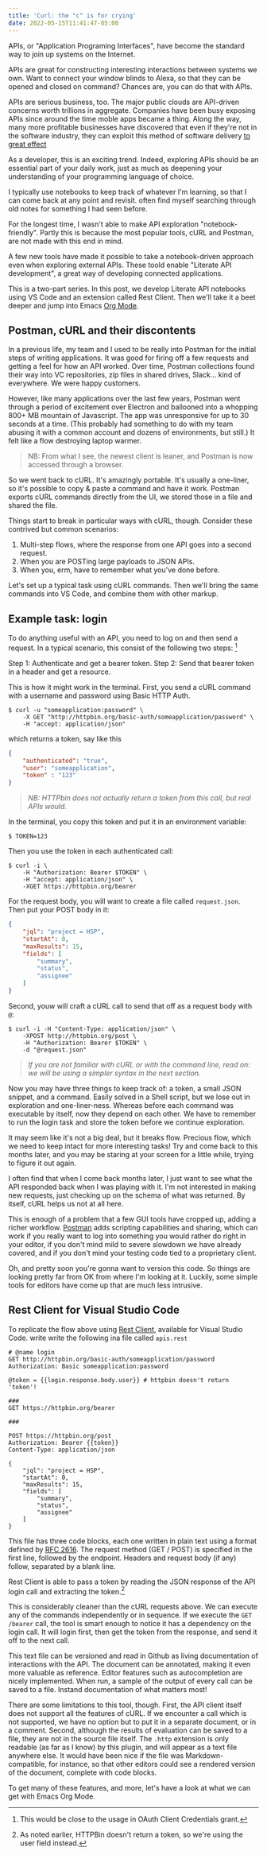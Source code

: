 ```yaml
---
title: 'Curl: the "c" is for crying'
date: 2022-05-15T11:41:47-05:00
---
```


APIs, or "Application Programing Interfaces", have become the standard way to
join up systems on the Internet. 

APIs are great for constructing interesting interactions between systems we own.
Want to connect your window blinds to Alexa, so that they can be opened and
closed on command? Chances are, you can do that with APIs.

APIs are serious business, too. The major public clouds are API-driven concerns
worth trillions in aggregate. Companies have been busy exposing APIs since
around the time moble apps became a thing. Along the way, many more profitable
businesses have discovered that even if they're not in the software industry, 
they can exploit this method of software delivery [to great effect][hbr]

As a developer, this is an exciting trend. Indeed, exploring APIs should be an
essential part of your daily work, just as much as deepening your understanding
of your programming language of choice.

I typically use notebooks to keep track of whatever I'm learning, so that I can
come back at any point and revisit. often find myself searching through old
notes for something I had seen before.

For the longest time, I wasn't able to make API exploration "notebook-friendly".
Partly this is because the most popular tools, cURL and Postman, are not made 
with this end in mind.

A few new tools have made it possible to take a notebook-driven approach even
when exploring external APIs. These toold enable "Literate API development", a
great way of developing connected applications.

This is a two-part series. In this post, we develop Literate API notebooks using
VS Code and an extension called Rest Client. Then we'll take it a beet deeper
and jump into Emacs [Org Mode][org].

## Postman, cURL and their discontents

In a previous life, my team and I used to be really into Postman for the initial
steps of writing applications. It was good for firing off a few requests and
getting a feel for how an API worked. Over time, Postman collections found their
way into VC repositories, zip files in shared drives, Slack... kind of
everywhere. We were happy customers.

However, like many applications over the last few years, Postman went through a
period of excitement over Electron and ballooned into a whopping 800+ MB
mountain of Javascript. The app was unresponsive for up to 30 seconds at a time.
(This probably had something to do with my team abusing it with a common account
and dozens of environments, but still.) It felt like a flow destroying laptop
warmer.

> NB: From what I see, the newest client is leaner, and Postman is now accessed
> through a browser.

So we went back to cURL. It's amazingly portable. It's usually a one-liner, so
it's possible to copy & paste a command and have it work. Postman exports cURL
commands directly from the UI, we stored those in a file and shared the file.

Things start to break in particular ways with cURL, though. Consider these
contrived but common scenarios:

1. Multi-step flows, where the response from one API goes into a second request.
2. When you are POSTing large payloads to JSON APIs.
3. When you, erm, have to remember what you've done before.

Let's set up a typical task using cURL commands. Then we'll bring the same
commands into VS Code, and combine them with other markup.

## Example task: login

To do anything useful with an API, you need to log on and then send a request.
In a typical scenario, this consist of the following two steps: [^1]

[^1]: This would be close to the usage in OAuth Client Credentials grant.

Step 1: Authenticate and get a bearer token.
Step 2: Send that bearer token in a header and get a resource.

This is how it might work in the terminal. First, you send a cURL command with
a username and password using Basic HTTP Auth. 

```shell
$ curl -u "someapplication:password" \
    -X GET "http://httpbin.org/basic-auth/someapplication/password" \
    -H "accept: application/json"
```

which returns a token, say like this

```json
{
    "authenticated": "true",
    "user": "someapplication",
    "token" : "123"
}
```

> *NB: HTTPbin does not actually return a token from this call, but real 
> APIs would.*

In the terminal, you copy this token and put it in an environment variable:

```shell
$ TOKEN=123
```

Then you use the token in each authenticated call:

```
$ curl -i \
    -H "Authorization: Bearer $TOKEN" \
    -H "accept: application/json" \
    -XGET https://httpbin.org/bearer
```

For the request body, you will want to create a file called `request.json`. Then
put your POST body in it:

```json
{
    "jql": "project = HSP",
    "startAt": 0,
    "maxResults": 15,
    "fields": [
        "summary",
        "status",
        "assignee"
    ]
}
```

Second, youw will craft a cURL call to send that off as a request body with `@`:

```shell
$ curl -i -H "Content-Type: application/json" \
    -XPOST http://httpbin.org/post \
    -H "Authorization: Bearer $TOKEN" \
    -d "@request.json"
```

> *If you are not familiar with cURL or with the command line, read
> on: we will be using a simpler syntax in the next section.*

Now you may have three things to keep track of: a token, a small JSON snippet,
and a command. Easily solved in a Shell script, but we lose out in exploration
and one-liner-ness. Whereas before each command was executable by itself, now
they depend on each other. We have to remember to run the login task and store
the token before we continue exploration.

It may seem like it's not a big deal, but it breaks flow. Precious flow, which
we need to keep intact for more interesting tasks! Try and come back to this
months later, and you may be staring at your screen for a little while, trying
to figure it out again. 

I often find that when I come back months later, I just want to see what the API
responded back when I was playing with it. I'm not interested in making new
requests, just checking up on the schema of what was returned. By itself, cURL
helps us not at all here.

This is enough of a problem that a few GUI tools have cropped up, adding a
richer workflow. [Postman][postman] adds scripting capabilities and sharing,
which can work if you really want to log into something you would rather do
right in your editor, if you don't mind mild to severe slowdown we have already
covered, and if you don't mind your testing code tied to a proprietary client.

Oh, and pretty soon you're gonna want to version this code. So things are
looking pretty far from OK from where I'm looking at it. Luckily, some simple
tools for editors have come up that are much less intrusive.

## Rest Client for Visual Studio Code

To replicate the flow above using [Rest Client][rc], available for Visual Studio
Code. write write the following ina file called `apis.rest`

```text
# @name login
GET http://httpbin.org/basic-auth/someapplication/password
Authorization: Basic someapplication:password

@token = {{login.response.body.user}} # httpbin doesn't return 'token'!

### 
GET https://httpbin.org/bearer

###

POST https://httpbin.org/post
Authorization: Bearer {{token}}
Content-Type: application/json

{
    "jql": "project = HSP",
    "startAt": 0,
    "maxResults": 15,
    "fields": [
        "summary",
        "status",
        "assignee"
    ]
}
```

This file has three code blocks, each one written in plain text using a format
defined by [RFC 2616][rfc2616]. The request method (GET / POST) is specified in
the first line, followed by the endpoint. Headers and request body (if any)
follow, separated by a blank line.

Rest Client is able to pass a token by reading the JSON response of the API
login call and extracting the token.[^2]

[^2]: As noted earlier, HTTPBin doesn't return a token, so we're using the user field instead.

This is considerably cleaner than the cURL requests above. We can execute any of
the commands independently or in sequence. If we execute the `GET /bearer` call,
the tool is smart enough to notice it has a dependency on the login call. It
will login first, then get the token from the response, and send it off to the
next call.

This text file can be versioned and read in Github as living documentation of
interactions with the API. The document can be annotated, making it even more
valuable as reference. Editor features such as autocompletion are nicely
implemented. When run, a sample of the output of every call can be saved to a
file. Instand documentation of what matters most!

There are some limitations to this tool, though. First, the API client itself
does not support all the features of cURL. If we encounter a call which is not
supported, we have no option but to put it in a separate document, or in a
comment. Second, although the results of evaluation can be saved to a file, they
are not in the source file itself. The `.http` extension is only readable (as
far as I know) by this plugin, and will appear as a text file anywhere else. It
would have been nice if the file was Markdown-compatible, for instance, so that 
other editors could see a rendered version of the document, complete with code
blocks.

To get many of these features, and more, let's have a look at what we can get 
with Emacs Org Mode.

[postman]: https://www.postman.com/
[rfc2616]: https://www.w3.org/Protocols/rfc2616/rfc2616-sec5.html
[org]: https://orgmode.org/
[hbr]: https://hbr.org/2021/04/apis-arent-just-for-tech-companies
[rc]: https://marketplace.visualstudio.com/items?itemName=humao.rest-client
